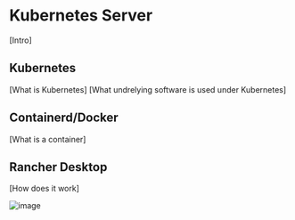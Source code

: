 # Kubernetes Server

[Intro]

## Kubernetes

[What is Kubernetes] 
[What undrelying software is used under Kubernetes]

## Containerd/Docker

[What is a container]

## Rancher Desktop

[How does it work]

![image](https://github.com/AARHUS-TECH/KubernetesServer/assets/44589560/c2022613-435e-42b2-b547-aea8dc5b5b0d)

